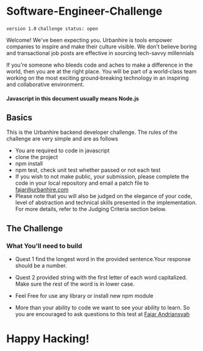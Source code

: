 # Software-Engineer-Challenge

`version 1.0`
`challenge status: open`

Welcome! We've been expecting you. Urbanhire is tools empower companies to inspire and make their culture visible. We don’t believe boring and transactional job posts are effective in sourcing tech-savvy millennials

If you're someone who bleeds code and aches to make a difference in the world, then you are at the right place. You will be part of a world‑class team working on the most exciting ground‑breaking technology in an inspiring and collaborative environment.

#### Javascript in this document usually means Node.js

## Basics

This is the Urbanhire backend developer challenge. The rules of the challenge are very simple and are as follows

* You are required to code in javascript
* clone the project
* npm install
* npm test, check unit test whether passed or not each test
* If you wish to not make public, your submission, please complete the code in your local repository and email a patch file to [fajar@urbanhire.com](mailto:fajar@urbanhire.com)
* Please note that you will also be judged on the elegance of your code, level of abstraction and technical skills presented in the implementation. For more details, refer to the Judging Criteria section below.

## The Challenge 
### What You'll need to build
* Quest 1 find the longest word in the provided sentence.Your response should be a number.
* Quest 2  provided string with the first letter of each word capitalized. Make sure the rest of the word is in lower case.
* Feel Free for use any library or install new npm module

* More than your ability to code we want to see your ability to learn. So you are encouraged to ask questions to this test at [Fajar Andriansyah](mailto:fajar@urbanhire.com)


# Happy Hacking!
